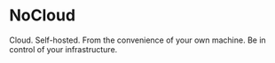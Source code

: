 # NoCloud
Cloud. Self-hosted. From the convenience of your own machine. Be in control of your infrastructure.
